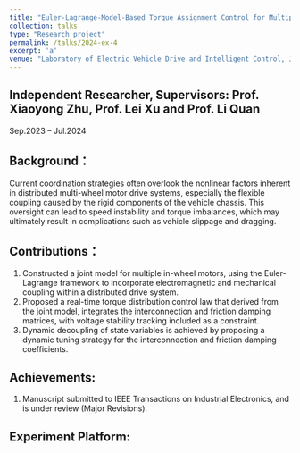 ```yaml
---
title: "Euler-Lagrange-Model-Based Torque Assignment Control for Multiple In-Wheel Motors with Voltage Vectors Integrated Modulation"
collection: talks
type: "Research project"
permalink: /talks/2024-ex-4
excerpt: 'a'
venue: "Laboratory of Electric Vehicle Drive and Intelligent Control, Jiangsu University"
---
```


Independent Researcher, Supervisors: Prof. Xiaoyong Zhu, Prof. Lei Xu and Prof. Li Quan  
---
Sep.2023 – Jul.2024

Background：
---
Current coordination strategies often overlook the nonlinear factors inherent in distributed multi-wheel motor drive systems, especially the flexible coupling caused by the rigid components of the vehicle chassis. This oversight can lead to speed instability and torque imbalances, which may ultimately result in complications such as vehicle slippage and dragging.

Contributions：
---
1. Constructed a joint model for multiple in-wheel motors, using the Euler-Lagrange framework to incorporate electromagnetic and mechanical coupling within a distributed drive system.
1. Proposed a real-time torque distribution control law that derived from the joint model, integrates the interconnection and friction damping matrices, with voltage stability tracking included as a constraint.
1. Dynamic decoupling of state variables is achieved by proposing a dynamic tuning strategy for the interconnection and friction damping coefficients.

Achievements:
---
1. Manuscript submitted to IEEE Transactions on Industrial Electronics, and is under review (Major Revisions).

Experiment Platform:
---
